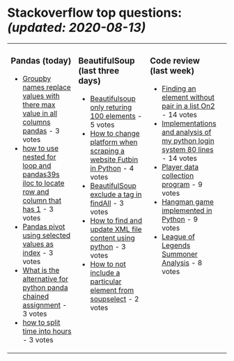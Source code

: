 # Stackoverflow top questions: *(updated: <!-- date starts -->2020-08-13<!-- date ends -->)*

<table><tr><td valign="top" width="33%">

### Pandas (today)
<!-- pandas starts -->
* [Groupby names replace values with there max value in all columns pandas](https://stackoverflow.com/questions/63400417/groupby-names-replace-values-with-there-max-value-in-all-columns-pandas) - 3 votes
* [how to use nested for loop and pandas39s iloc to locate row and column that has 1](https://stackoverflow.com/questions/63400324/how-to-use-nested-for-loop-and-pandass-iloc-to-locate-row-and-column-that-has-1) - 3 votes
* [Pandas pivot using selected values as index](https://stackoverflow.com/questions/63393806/pandas-pivot-using-selected-values-as-index) - 3 votes
* [What is the alternative for python panda chained assignment](https://stackoverflow.com/questions/63401775/what-is-the-alternative-for-python-panda-chained-assignment) - 3 votes
* [how to split time into hours](https://stackoverflow.com/questions/63395510/how-to-split-time-into-hours) - 3 votes
<!-- pandas ends -->
</td><td valign="top" width="34%">


### BeautifulSoup (last three days)
<!-- beautifulsoup starts -->
* [Beautifulsoup only returing 100 elements](https://stackoverflow.com/questions/63376961/beautifulsoup-only-returing-100-elements) - 5 votes
* [How to change platform when scraping a website Futbin in Python](https://stackoverflow.com/questions/63344359/how-to-change-platform-when-scraping-a-website-futbin-in-python) - 4 votes
* [BeautifulSoup exclude a tag in findAll](https://stackoverflow.com/questions/63389151/beautifulsoup-exclude-a-tag-in-findall) - 3 votes
* [How to find and update XML file content using python](https://stackoverflow.com/questions/63380448/how-to-find-and-update-xml-file-content-using-python) - 3 votes
* [How to not include a particular element from soupselect](https://stackoverflow.com/questions/63346131/how-to-not-include-a-particular-element-from-soup-select) - 2 votes
<!-- beautifulsoup ends -->
</td><td valign="top" width="34%">


### Сode review (last week)
<!-- python starts -->
* [Finding an element without pair in a list On2](https://codereview.stackexchange.com/questions/247723/finding-an-element-without-pair-in-a-list-on2) - 14 votes
* [Implementations and analysis of my python login system 80 lines](https://codereview.stackexchange.com/questions/247743/implementations-and-analysis-of-my-python-login-system-80-lines) - 14 votes
* [Player data collection program](https://codereview.stackexchange.com/questions/247554/player-data-collection-program) - 9 votes
* [Hangman game implemented in Python](https://codereview.stackexchange.com/questions/247603/hangman-game-implemented-in-python) - 9 votes
* [League of Legends Summoner Analysis](https://codereview.stackexchange.com/questions/247788/league-of-legends-summoner-analysis) - 8 votes
<!-- python ends -->
</td><td valign="top" width="34%">
